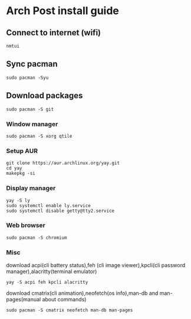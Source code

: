 # Arch Post install guide
## Connect to internet (wifi)
```
nmtui
```

## Sync pacman
```
sudo pacman -Syu
```

## Download packages
```
sudo pacman -S git
```

### Window manager
```
sudo pacman -S xorg qtile
```
### Setup AUR
```
git clone https://aur.archlinux.org/yay.git
cd yay
makepkg -si
```
### Display manager
```
yay -S ly
sudo systemctl enable ly.service
sudo systemctl disable getty@tty2.service
```
### Web browser
```
sudo pacman -S chromium
```
### Misc
download acpi(cli battery status),feh (cli image viewer),kpcli(cli password manager),alacritty(terminal emulator)
```
yay -S acpi feh kpcli alacritty
```
download cmatrix(cli animation),neofetch(os info),man-db and man-pages(manual about commands)
```
sudo pacman -S cmatrix neofetch man-db man-pages
```
